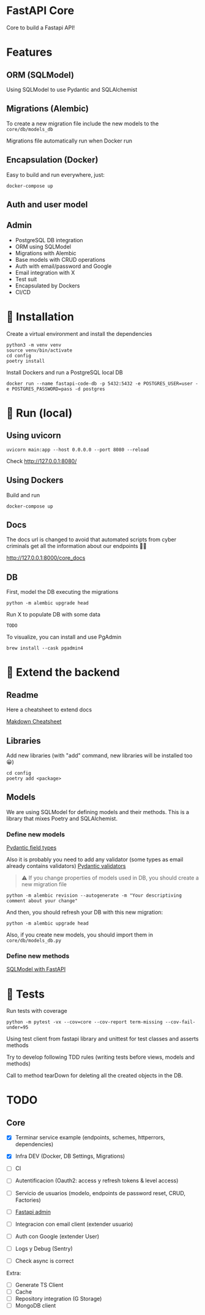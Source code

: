 # FastAPI Core
Core to build a Fastapi API!

# Features
## ORM (SQLModel)
Using SQLModel to use Pydantic and SQLAlchemist

## Migrations (Alembic)
To create a new migration file include the new models to the `core/db/models_db`

Migrations file automatically run when Docker run

## Encapsulation (Docker)
Easy to build and run everywhere, just:
```
docker-compose up
```

## Auth and user model

## Admin 
- PostgreSQL DB integration
- ORM using SQLModel
- Migrations with Alembic
- Base models with CRUD operations
- Auth with email/password and Google
- Email integration with X
- Test suit
- Encapsulated by Dockers
- CI/CD

# 🔧 Installation
Create a virtual environment and install the dependencies
```
python3 -m venv venv
source venv/bin/activate
cd config
poetry install
```

Install Dockers and run a PostgreSQL local DB
```
docker run --name fastapi-code-db -p 5432:5432 -e POSTGRES_USER=user -e POSTGRES_PASSWORD=pass -d postgres
```

# 🔌 Run (local)
## Using uvicorn
```
uvicorn main:app --host 0.0.0.0 --port 8080 --reload
```
Check http://127.0.0.1:8080/

## Using Dockers
Build and run
```
docker-compose up
```

## Docs
The docs url is changed to avoid that automated scripts from cyber criminals get all the information
about our endpoints 🦹🏻

http://127.0.0.1:8000/core_docs

## DB
First, model the DB executing the migrations
```
python -m alembic upgrade head
```

Run X to populate DB with some data
```
TODO
```

To visualize, you can install and use PgAdmin
```
brew install --cask pgadmin4 
```

# 🧩 Extend the backend
## Readme
Here a cheatsheet to extend docs

[Makdown Cheatsheet](https://github.com/adam-p/markdown-here/wiki/Markdown-Cheatsheet#links)

## Libraries
Add new libraries (with "add" command, new libraries will be installed too 😀)
```
cd config
poetry add <package>
```

## Models
We are using SQLModel for defining models and their methods. This is a library that mixes Poetry and SQLAlchemist.
### Define new models
[Pydantic field types](https://pydantic-docs.helpmanual.io😀/usage/types/)

Also it is probably you need to add any validator (some types as email already contains validators)
[Pydantic validators](https://pydantic-docs.helpmanual.io/usage/validators/)

> ⚠️ If you change properties of models used in DB, you should create a new migration file
```
python -m alembic revision --autogenerate -m "Your descriptiving comment about your change"
```
And then, you should refresh your DB with this new migration:
```
python -m alembic upgrade head    
```

Also, if you create new models, you should import them in `core/db/models_db.py`

### Define new methods
[SQLModel with FastAPI](https://sqlmodel.tiangolo.com/tutorial/fastapi/)

# 🧪 Tests
Run tests with coverage
```
python -m pytest -vx --cov=core --cov-report term-missing --cov-fail-under=95
```


Using test client from fastapi library and unittest for test classes and asserts methods

Try to develop following TDD rules (writing tests before views, models and methods)

Call to method tearDown for deleting all the created objects in the DB.

# TODO
## Core
- [X] Terminar service example (endpoints, schemes, httperrors, dependencies)
- [X] Infra DEV (Docker, DB Settings, Migrations)
- [ ] CI 
  

- [ ] Autentificacion (Oauth2: access y refresh tokens & level access)
- [ ] Servicio de usuarios (modelo, endpoints de password reset, CRUD, Factories)
- [ ] [Fastapi admin](https://aminalaee.dev/sqladmin/)


- [ ] Integracion con email client (extender usuario)
- [ ] Auth con Google (extender User)
- [ ] Logs y Debug (Sentry)
- [ ] Check async is correct

Extra:
- [ ] Generate TS Client
- [ ] Cache
- [ ] Repository integration (G Storage)
- [ ] MongoDB client
